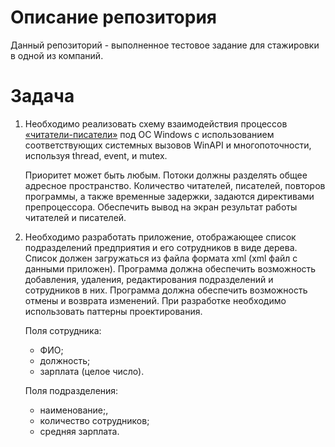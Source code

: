 # Описание репозитория
Данный репозиторий - выполненное тестовое задание для стажировки в одной из компаний. 
# Задача
1) Необходимо реализовать схему взаимодействия процессов [«читатели-писатели»](https://ru.wikipedia.org/wiki/%D0%97%D0%B0%D0%B4%D0%B0%D1%87%D0%B0_%D0%BE_%D1%87%D0%B8%D1%82%D0%B0%D1%82%D0%B5%D0%BB%D1%8F%D1%85-%D0%BF%D0%B8%D1%81%D0%B0%D1%82%D0%B5%D0%BB%D1%8F%D1%85) под ОС Windows с использованием соответствующих системных вызовов WinAPI и многопоточности, используя thread, event, и mutex. 

    Приоритет может быть любым. Потоки должны разделять общее адресное пространство. Количество читателей, писателей, повторов программы, а также временные задержки, задаются директивами препроцессора. Обеспечить вывод на экран результат работы читателей и писателей.
2) Необходимо разработать приложение, отображающее список
подразделений предприятия и его сотрудников в виде дерева. Список должен загружаться из файла формата xml (xml файл с данными приложен). Программа должна обеспечить возможность добавления, удаления, редактирования подразделений и сотрудников в них. Программа должна обеспечить возможность отмены и возврата изменений. При разработке необходимо использовать паттерны проектирования.

    Поля сотрудника:
    - ФИО;
    - должность;
    - зарплата (целое число).

    Поля подразделения:
    - наименование;,
    - количество сотрудников;
    - средняя зарплата.